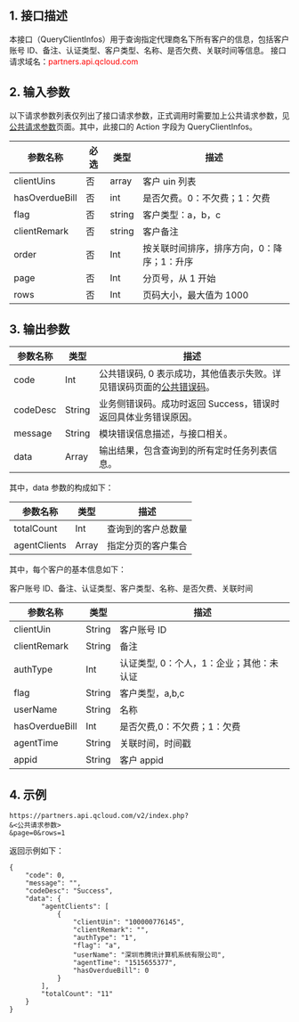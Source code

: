 ## 1. 接口描述
本接口（QueryClientInfos）用于查询指定代理商名下所有客户的信息，包括客户账号 ID、备注、认证类型、客户类型、名称、是否欠费、关联时间等信息。
接口请求域名：<font style="color:red">partners.api.qcloud.com</font>


## 2. 输入参数
以下请求参数列表仅列出了接口请求参数，正式调用时需要加上公共请求参数，见<a href="/doc/api/372/4153" title="公共请求参数">公共请求参数</a>页面。其中，此接口的 Action 字段为 QueryClientInfos。

| 参数名称           | 必选   | 类型     | 描述                     |
| -------------- | ---- | ------ | ---------------------- |
| clientUins     | 否    | array  | 客户 uin 列表              |
| hasOverdueBill | 否    | int    | 是否欠费。0：不欠费；1：欠费        |
| flag           | 否    | string | 客户类型：a，b，c             |
| clientRemark   | 否    | string | 客户备注                   |
| order          | 否    | Int    | 按关联时间排序，排序方向，0：降序；1：升序 |
| page           | 否    | Int    | 分页号，从 1 开始             |
| rows           | 否    | Int    | 页码大小，最大值为 1000         |



## 3. 输出参数
| 参数名称     | 类型     | 描述                                       |
| -------- | ------ | ---------------------------------------- |
| code     | Int    | 公共错误码, 0 表示成功，其他值表示失败。详见错误码页面的<a href="http://tce.fsphere.cn/document/api/377/4173#1.E3.80.81.E5.85.AC.E5.85.B1.E9.94.99.E8.AF.AF.E7.A0.81" title="公共错误码">公共错误码</a>。 |
| codeDesc | String | 业务侧错误码。成功时返回 Success，错误时返回具体业务错误原因。      |
| message  | String | 模块错误信息描述，与接口相关。                          |
| data     | Array  | 输出结果，包含查询到的所有定时任务列表信息。                   |

其中，data 参数的构成如下：

| 参数名称         | 类型    | 描述        |
| ------------ | ----- | --------- |
| totalCount   | Int   | 查询到的客户总数量 |
| agentClients | Array | 指定分页的客户集合 |

其中，每个客户的基本信息如下：

客户账号 ID、备注、认证类型、客户类型、名称、是否欠费、关联时间

| 参数名称           | 类型     | 描述                     |
| -------------- | ------ | ---------------------- |
| clientUin      | String | 客户账号 ID                 |
| clientRemark   | String | 备注                     |
| authType       | Int    | 认证类型, 0：个人，1：企业；其他：未认证 |
| flag           | String | 客户类型，a,b,c             |
| userName       | String | 名称                     |
| hasOverdueBill | Int    | 是否欠费,0：不欠费；1：欠费        |
| agentTime      | String | 关联时间，时间戳               |
| appid          | String | 客户 appid                |
## 4. 示例

```
https://partners.api.qcloud.com/v2/index.php?
&<公共请求参数>
&page=0&rows=1
```
返回示例如下：
```
{
    "code": 0,
    "message": "",
    "codeDesc": "Success",
    "data": {
        "agentClients": [
            {
                "clientUin": "100000776145",
                "clientRemark": "",
                "authType": "1",
                "flag": "a",
                "userName": "深圳市腾讯计算机系统有限公司",
                "agentTime": "1515655377",
                "hasOverdueBill": 0
            }
        ],
        "totalCount": "11"
    }
}
```

